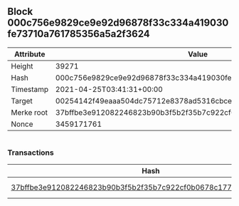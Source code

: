 ## Block 000c756e9829ce9e92d96878f33c334a419030fe73710a761785356a5a2f3624

Attribute | Value
--- | ---
Height | 39271
Hash | 000c756e9829ce9e92d96878f33c334a419030fe73710a761785356a5a2f3624
Timestamp | 2021-04-25T03:41:31+00:00
Target | 00254142f49eaaa504dc75712e8378ad5316cbcead634704b3734b6271167cc4
Merke root | 37bffbe3e912082246823b90b3f5b2f35b7c922cf0b0678c177b0ee942569639
Nonce | 3459171761

```

```

### Transactions

Hash | Amount
--- | ---
[37bffbe3e912082246823b90b3f5b2f35b7c922cf0b0678c177b0ee942569639](37bffbe3e912082246823b90b3f5b2f35b7c922cf0b0678c177b0ee942569639.md) | 10.00000000 SKEPTI 
